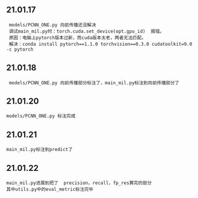 21.01.17  
--
	 models/PCNN_ONE.py 向前传播还没解决  
	 调试main_mil.py时：torch.cuda.set_device(opt.gpu_id)  报错。  
	 原因：电脑上pytorch版本过新，而cuda版本太老，两者无法匹配。  
	 解决：conda install pytorch==1.1.0 torchvision==0.3.0 cudatoolkit=9.0 -c pytorch  
21.01.18  
--
	 models/PCNN_ONE.py 向前传播部分标注了，main_mil.py标注到向前传播部分了  
21.01.20
--
	models/PCNN_ONE.py 标注完成  
21.01.21
--
	main_mil.py标注到predict了  
21.01.22
--
	main_mil.py进展到把了  precision，recall，fp_res算完的部分  
	其中utils.py中的eval_metric标注完毕  
	
	
